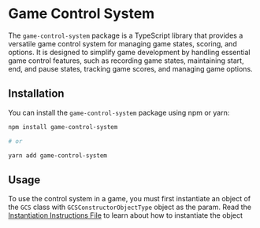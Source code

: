 # Game Control System

The `game-control-system` package is a TypeScript library that provides a versatile game control system for managing game states, scoring, and options. It is designed to simplify game development by handling essential game control features, such as recording game states, maintaining start, end, and pause states, tracking game scores, and managing game options.

## Installation

You can install the `game-control-system` package using npm or yarn:

```bash
npm install game-control-system

# or

yarn add game-control-system
```

## Usage

To use the control system in a game, you must first instantiate an object of the `GCS` class with `GCSConstructorObjectType` object as the param.
Read the [Instantiation Instructions File](Instantiation%20Instructions.md) to learn about how to instantiate the object
